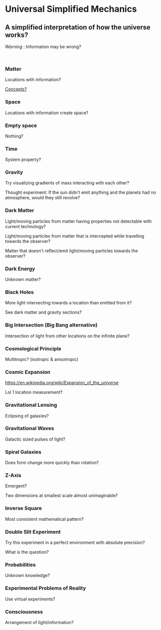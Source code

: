 # Universal Simplified Mechanics

## A simplified interpretation of how the universe works?

*Warning* : Information may be wrong?

<br/>

### Matter

Locations with information?

[Concepts?](https://github.com/tboie/universal_phreak_generator?tab=readme-ov-file#system-mechanics-visualization)

### Space

Locations with information create space?

### Empty space

Nothing?

### Time

System property?

### Gravity

Try visualizing gradients of mass interacting with each other?

Thought experiment: If the sun didn't emit anything and the planets had no atmosphere, would they still revolve?

### Dark Matter

Light/moving particles from matter having properties not detectable with current technology?

Light/moving particles from matter that is intercepted while travelling towards the observer?

Matter that doesn't reflect/emit light/moving particles towards the observer?

### Dark Energy

Unknown matter?

### Black Holes

More light intersecting towards a location than emitted from it?

See dark matter and gravity sections?

### Big Intersection (Big Bang alternative)

Intersection of light from other locations on the infinite plane?

### Cosmological Principle

Multitropic? (isotropic & anisotropic)

### Cosmic Expansion

https://en.wikipedia.org/wiki/Expansion_of_the_universe

Lol 1 location measurement?

### Gravitational Lensing

Eclipsing of galaxies?

### Gravitational Waves

Galactic sized pulses of light?

### Spiral Galaxies

Does form change more quickly than rotation?

### Z-Axis

Emergent?

Two dimensions at smallest scale almost unimaginable?

### Inverse Square

Most consistent mathematical pattern?

### Double Slit Experiment

Try this experiment in a perfect environment with absolute precision?

What is the question?

### Probabilities

Unknown knowledge?

### Experimental Problems of Reality

Use virtual experiments?

### Consciousness

Arrangement of light/information?
